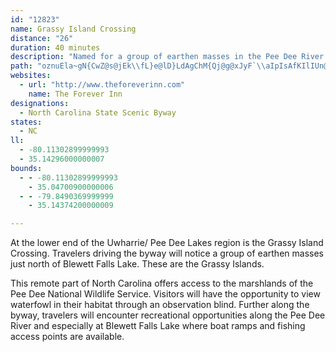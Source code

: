 ```yaml
---
id: "12823"
name: Grassy Island Crossing
distance: "26"
duration: 40 minutes
description: "Named for a group of earthen masses in the Pee Dee River north of Blewett Falls Lake, the byway travels through forests, swamps, farmland along the river."
path: "oznuEla~gN{CwZ@s@jEk\\fL}e@lD}LdAgChM{Qj@g@xJyF`\\aIpIsAfKIlIUn@Wx@k@zD{@pGdBnCR|B?~@SvFaCnRwE~Cq@`BOj@DpFzBr@P`AJdGKzKx@hIS`Hk@hBe@v@_@fN{KjGsGdBuDvC_FlDmE|A{CxAyDdBaAn\\gUbHmFdHw~@pAcIjEwTlFgq@|Lo`@dFkKrEaHbHaM`GgNl@yBGmAaAsDYwAMmB[oc@?mBXqBbAgCf@c@jFIbAQhAe@tToKhN{HbBkArAyAnDyF\\aANy@FsD?sEUeVEq@oAc~@gC{@or@kKmFOcFHiCCaCc@yCy@_QyFkO{BaCAcCRiB`@iYnO}Bv@yBXgDLus@XizAwMsCsN}D_a@EkBh@cH@}BO{Bu@gDYsB?oUOqAsBoIe@gDWgEBeJS}C}DcUeBgI_B_GqFsNsAcFgGi[_CoNo@{FwBuZoEcu@N_CnCeLhSsv@`[geAnAmCbA}@rAg@lEs@x@WrBaAx@y@pAyCzCsDh@{@hDwHt^mt@nCwEvAkBtQqShAoBh@wAnC{JxA_CvCgDb@a@hAk@~AMxRBzKm@bCA~a@`DrGx@vFdA|@?hAQlEoBlBq@pPkDzYaDhCKrAH~Bt@hDfBzCh@nBKpLeB|BGhQ~@hBXnAf@lEdClCl@rADxDMvA_@jAq@|@mAn@yAjGiWvJqVtKcRjVe^hMwTpHaR~@eBfEeF~@{AjKk[~Lan@hAuN`@yKBsCIoCU{By@iC_@s@gDsEeJiKiC_F"
websites:
  - url: "http://www.theforeverinn.com"
    name: The Forever Inn
designations:
  - North Carolina State Scenic Byway
states:
  - NC
ll:
  - -80.11302899999993
  - 35.14296000000007
bounds:
  - - -80.11302899999993
    - 35.04700900000006
  - - -79.8490369999999
    - 35.14374200000009

---
```


At the lower end of the Uwharrie/ Pee Dee Lakes region is the Grassy Island Crossing. Travelers driving the byway will notice a group of earthen masses just north of Blewett Falls Lake. These are the Grassy Islands.

This remote part of North Carolina offers access to the marshlands of the Pee Dee National Wildlife Service. Visitors will have the opportunity to view waterfowl in their habitat through an observation blind. Further along the byway, travelers will encounter recreational opportunities along the Pee Dee River and especially at Blewett Falls Lake where boat ramps and fishing access points are available.
